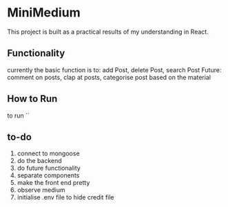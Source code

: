 # MiniMedium

This project is built as a practical results of my understanding in React.

## Functionality
currently the basic function is to: add Post, delete Post, search Post
Future: comment on posts, clap at posts, categorise post based on the material

## How to Run
to run ``


## to-do
1. connect to mongoose
2. do the backend
3. do future functionality
4. separate components
5. make the front end pretty
6. observe medium
7. initialise .env file to hide credit file